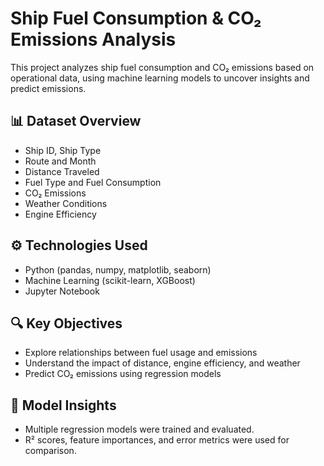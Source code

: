 # Ship Fuel Consumption & CO₂ Emissions Analysis

This project analyzes ship fuel consumption and CO₂ emissions based on operational data, using machine learning models to uncover insights and predict emissions.

## 📊 Dataset Overview

- Ship ID, Ship Type
- Route and Month
- Distance Traveled
- Fuel Type and Fuel Consumption
- CO₂ Emissions
- Weather Conditions
- Engine Efficiency

## ⚙️ Technologies Used

- Python (pandas, numpy, matplotlib, seaborn)
- Machine Learning (scikit-learn, XGBoost)
- Jupyter Notebook

## 🔍 Key Objectives

- Explore relationships between fuel usage and emissions
- Understand the impact of distance, engine efficiency, and weather
- Predict CO₂ emissions using regression models

## 🧠 Model Insights

- Multiple regression models were trained and evaluated.
- R² scores, feature importances, and error metrics were used for comparison.
